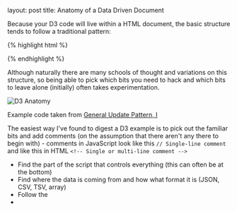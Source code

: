 
layout: post
title: Anatomy of a Data Driven Document


Because your D3 code will live within a HTML document, the basic structure tends to follow a traditional pattern:

{% highlight html %}

<html>
  <head>
    <style></style>
    <script src="http://d3js.org/d3.v3.min.js" charset="utf-8">
    </script>
  </head>
  <body>
    <div id="vis"></div>
    <script></script>
  </body>
</html>

{% endhighlight %}

Although naturally there are many schools of thought and variations on this structure, so being able to pick which bits you need to hack and which bits to leave alone (initially) often takes experimentation.

![D3 Anatomy](http://www.research.swinburne.edu.au/sra_images/D3-Anatomy.png "D3 Anatomy")

Example code taken from [General Update Pattern, I](http://bl.ocks.org/mbostock/3808218)

The easiest way I've found to digest a D3 example is to pick out the familiar bits and add comments (on the assumption that there aren't any there to begin with) - comments in JavaScript look like this `// Single-line comment` and like this in HTML `<!-- Single or multi-line comment -->`

* Find the part of the script that controls everything (this can often be at the bottom)
* Find where the data is coming from and how what format it is (JSON, CSV, TSV, array)
* Follow the 
* 


